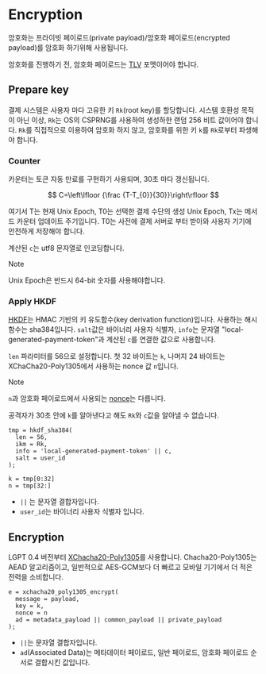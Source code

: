 # Encryption

암호화는 프라이빗 페이로드(private payload)/암호화 페이로드(encrypted payload)를 암호화 하기위해 사용됩니다.

암호화를 진행하기 전, 암호화 페이로드는 [TLV](./TLV.md) 포멧이어야 합니다.

## Prepare key

결제 시스템은 사용자 마다 고유한 키 `Rk`(root key)를 할당합니다. 시스템 호환성 목적이 아닌 이상, `Rk`는 OS의 CSPRNG를 사용하여 생성하한 랜덤 256 비트 값이어야 합니다. `Rk`를 직접적으로 이용하여 암호화 하지 않고, 암호화를 위한 키 `k`를 `Rk`로부터 파생해야 합니다.

### Counter

카운터는 토큰 자동 만료를 구현하기 사용되며, 30초 마다 갱신됩니다.

$$
C=\left\lfloor {\frac {T-T_{0}}{30}}\right\rfloor
$$

여기서 T는 현재 Unix Epoch, T0는 선택한 결제 수단의 생성 Unix Epoch, Tx는 메서드 카운터 업데이트 주기입니다. T0는 사전에 결제 서버로 부터 받아와 사용자 기기에 안전하게 저장해야 합니다.

계산된 `c`는 utf8 문자열로 인코딩합니다.

> [!NOTE]  
> Unix Epoch은 반드시 64-bit 숫자를 사용해야합니다.

### Apply HKDF

[HKDF](https://datatracker.ietf.org/doc/html/rfc5869)는 HMAC 기반의 키 유도함수(key derivation function)입니다.
사용하는 해시함수는 sha384입니다. `salt`값은 바이너리 사용자 식별자, `info`는 문자열 "local-generated-payment-token"과 계산된 `c`를 연결한 값으로 사용합니다.

`len` 파라미터를 56으로 설정합니다. 첫 32 바이트는 `k`, 나머지 24 바이트는 XChaCha20-Poly1305에서 사용하는 nonce 값 `n`입니다.

> [!NOTE]
> `n`과 암호화 페이로드에서 사용되는 [nonce](./1-Payload.md#nonce)는 다릅니다.

공격자가 30초 안에 `k`를 알아낸다고 해도 `Rk`와 `c`값을 알아낼 수 없습니다.

```text
tmp = hkdf_sha384(
  len = 56,
  ikm = Rk,
  info = 'local-generated-payment-token' || c,
  salt = user_id
);

k = tmp[0:32]
n = tmp[32:]
```

- `||` 는 문자열 결합자입니다.
- `user_id`는 바이너리 사용자 식별자 입니다.

## Encryption

LGPT 0.4 버전부터 [XChacha20-Poly1305](https://datatracker.ietf.org/doc/html/draft-arciszewski-xchacha-03)를 사용합니다.
Chacha20-Poly1305는 AEAD 알고리즘이고, 일반적으로 AES-GCM보다 더 빠르고 모바일 기기에서 더 적은 전력을 소비합니다.

```text
e = xchacha20_poly1305_encrypt(
  message = payload,
  key = k,
  nonce = n
  ad = metadata_payload || common_payload || private_payload
);
```

- `||`는 문자열 결합자입니다.
- `ad`(Associated Data)는 메타데이터 페이로드, 일반 페이로드, 암호화 페이로드 순서로 결합시킨 값입니다.
